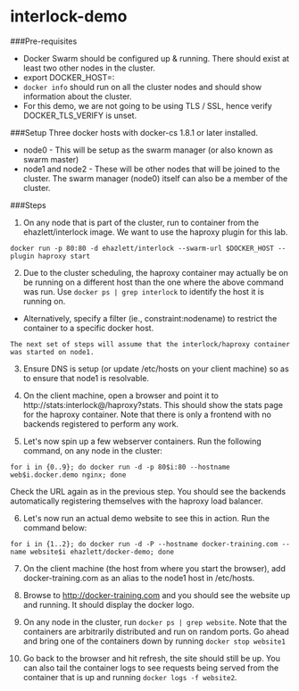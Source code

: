 # interlock-demo

###Pre-requisites
- Docker Swarm should be configured up & running. There should exist at least two other nodes in the cluster.
- export DOCKER_HOST=<swarm-manager-ip>:<swarm-managed-exposed-port>
- `docker info` should run on all the cluster nodes and should show information about the cluster.
- For this demo, we are not going to be using TLS / SSL, hence verify DOCKER_TLS_VERIFY is unset.

###Setup
Three docker hosts with docker-cs 1.8.1 or later installed.
- node0 - This will be setup as the swarm manager (or also known as swarm master)
- node1 and node2 - These will be other nodes that will be joined to the cluster. The swarm manager (node0) itself can also be a member of the cluster.

###Steps
1. On any node that is part of the cluster, run to container from the ehazlett/interlock image. We want to use the haproxy plugin for this lab.
```
docker run -p 80:80 -d ehazlett/interlock --swarm-url $DOCKER_HOST --plugin haproxy start
```
2. Due to the cluster scheduling, the haproxy container may actually be on be running on a different host than the one where the above command was run. Use `docker ps | grep interlock` to identify the host it is running on.
  - Alternatively, specify a filter (ie., constraint:nodename) to restrict the container to a specific docker host.

```
The next set of steps will assume that the interlock/haproxy container was started on node1.
```
3. Ensure DNS is setup (or update /etc/hosts on your client machine) so as to ensure that node1 is resolvable.

4.  On the client machine, open a browser and point it to http://stats:interlock@<node1-ip>/haproxy?stats. This should show the stats page for the haproxy container. Note that there is only a frontend with no backends registered to perform any work.

5. Let's now spin up a few webserver containers. Run the following command, on any node in the cluster:
```
for i in {0..9}; do docker run -d -p 80$i:80 --hostname web$i.docker.demo nginx; done
```
Check the URL again as in the previous step. You should see the backends automatically registering themselves with the haproxy load balancer.

6. Let's now run an actual demo website to see this in action. Run the command below:
```
for i in {1..2}; do docker run -d -P --hostname docker-training.com --name website$i ehazlett/docker-demo; done
```
7. On the client machine (the host from where you start the browser), add docker-training.com as an alias to the node1 host in /etc/hosts.

8. Browse to http://docker-training.com and you should see the website up and running. It should display the docker logo.

9. On any node in the cluster, run `docker ps | grep website`. Note that the containers are arbitrarily distributed and run on random ports. Go ahead and bring one of the containers down by running `docker stop website1`

10. Go back to the browser and hit refresh, the site should still be up. You can also tail the container logs to see requests being served from the container that is up and running `docker logs -f website2`.

